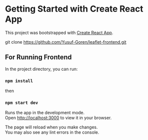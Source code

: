 # Getting Started with Create React App

This project was bootstrapped with [Create React App](https://github.com/facebook/create-react-app).

git clone https://github.com/Yusuf-Goren/leaflet-frontend.git

## For Running Frontend

In the project directory, you can run:

### `npm install`

then

### `npm start dev`

Runs the app in the development mode.\
Open [http://localhost:3000](http://localhost:3000) to view it in your browser.

The page will reload when you make changes.\
You may also see any lint errors in the console.


